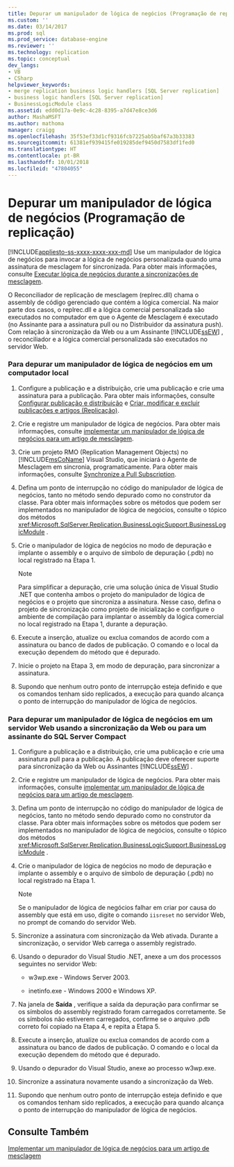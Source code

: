 ```yaml
---
title: Depurar um manipulador de lógica de negócios (Programação de replicação) | Microsoft Docs
ms.custom: ''
ms.date: 03/14/2017
ms.prod: sql
ms.prod_service: database-engine
ms.reviewer: ''
ms.technology: replication
ms.topic: conceptual
dev_langs:
- VB
- CSharp
helpviewer_keywords:
- merge replication business logic handlers [SQL Server replication]
- business logic handlers [SQL Server replication]
- BusinessLogicModule class
ms.assetid: edd0d17a-0e9c-4c28-8395-a7d47e8ce3d6
author: MashaMSFT
ms.author: mathoma
manager: craigg
ms.openlocfilehash: 35f53ef33d1cf9316fcb7225ab5baf67a3b33383
ms.sourcegitcommit: 61381ef939415fe019285def9450d7583df1fed0
ms.translationtype: HT
ms.contentlocale: pt-BR
ms.lasthandoff: 10/01/2018
ms.locfileid: "47804055"
---
```

# <a name="debug-a-business-logic-handler-replication-programming"></a>Depurar um manipulador de lógica de negócios (Programação de replicação)
[!INCLUDE[appliesto-ss-xxxx-xxxx-xxx-md](../../includes/appliesto-ss-xxxx-xxxx-xxx-md.md)]
  Use um manipulador de lógica de negócios para invocar a lógica de negócios personalizada quando uma assinatura de mesclagem for sincronizada. Para obter mais informações, consulte [Executar lógica de negócios durante a sincronizações de mesclagem](../../relational-databases/replication/merge/execute-business-logic-during-merge-synchronization.md).  
  
 O Reconciliador de replicação de mesclagem (replrec.dll) chama o assembly de código gerenciado que contém a lógica comercial. Na maior parte dos casos, o replrec.dll e a lógica comercial personalizada são executados no computador em que o Agente de Mesclagem é executado (no Assinante para a assinatura pull ou no Distribuidor da assinatura push). Com relação à sincronização da Web ou a um Assinante [!INCLUDE[ssEW](../../includes/ssew-md.md)] , o reconciliador e a lógica comercial personalizada são executados no servidor Web.  
  
### <a name="to-debug-a-business-logic-handler-on-a-local-computer"></a>Para depurar um manipulador de lógica de negócios em um computador local  
  
1.  Configure a publicação e a distribuição, crie uma publicação e crie uma assinatura para a publicação. Para obter mais informações, consulte [Configurar publicação e distribuição](../../relational-databases/replication/configure-publishing-and-distribution.md) e [Criar, modificar e excluir publicações e artigos &#40;Replicação&#41;](../../relational-databases/replication/publish/create-modify-and-delete-publications-and-articles-replication.md).  
  
2.  Crie e registre um manipulador de lógica de negócios. Para obter mais informações, consulte [implementar um manipulador de lógica de negócios para um artigo de mesclagem](../../relational-databases/replication/implement-a-business-logic-handler-for-a-merge-article.md).  
  
3.  Crie um projeto RMO (Replication Management Objects) no [!INCLUDE[msCoName](../../includes/msconame-md.md)] Visual Studio, que iniciará o Agente de Mesclagem em sincronia, programaticamente. Para obter mais informações, consulte [Synchronize a Pull Subscription](../../relational-databases/replication/synchronize-a-pull-subscription.md).  
  
4.  Defina um ponto de interrupção no código do manipulador de lógica de negócios, tanto no método sendo depurado como no construtor da classe. Para obter mais informações sobre os métodos que podem ser implementados no manipulador de lógica de negócios, consulte o tópico dos métodos <xref:Microsoft.SqlServer.Replication.BusinessLogicSupport.BusinessLogicModule> .  
  
5.  Crie o manipulador de lógica de negócios no modo de depuração e implante o assembly e o arquivo de símbolo de depuração (.pdb) no local registrado na Etapa 1.  
  
    > [!NOTE]  
    >  Para simplificar a depuração, crie uma solução única de Visual Studio .NET que contenha ambos o projeto do manipulador de lógica de negócios e o projeto que sincroniza a assinatura. Nesse caso, defina o projeto de sincronização como projeto de inicialização e configure o ambiente de compilação para implantar o assembly da lógica comercial no local registrado na Etapa 1, durante a depuração.  
  
6.  Execute a inserção, atualize ou exclua comandos de acordo com a assinatura ou banco de dados de publicação. O comando e o local da execução dependem do método que é depurado.  
  
7.  Inicie o projeto na Etapa 3, em modo de depuração, para sincronizar a assinatura.  
  
8.  Supondo que nenhum outro ponto de interrupção esteja definido e que os comandos tenham sido replicados, a execução para quando alcança o ponto de interrupção do manipulador de lógica de negócios.  
  
### <a name="to-debug-a-business-logic-handler-on-a-web-server-using-web-synchronization-or-for-a-sql-server-compact-subscriber"></a>Para depurar um manipulador de lógica de negócios em um servidor Web usando a sincronização da Web ou para um assinante do SQL Server Compact  
  
1.  Configure a publicação e a distribuição, crie uma publicação e crie uma assinatura pull para a publicação. A publicação deve oferecer suporte para sincronização da Web ou Assinantes [!INCLUDE[ssEW](../../includes/ssew-md.md)] .  
  
2.  Crie e registre um manipulador de lógica de negócios. Para obter mais informações, consulte [implementar um manipulador de lógica de negócios para um artigo de mesclagem](../../relational-databases/replication/implement-a-business-logic-handler-for-a-merge-article.md).  
  
3.  Defina um ponto de interrupção no código do manipulador de lógica de negócios, tanto no método sendo depurado como no construtor da classe. Para obter mais informações sobre os métodos que podem ser implementados no manipulador de lógica de negócios, consulte o tópico dos métodos <xref:Microsoft.SqlServer.Replication.BusinessLogicSupport.BusinessLogicModule> .  
  
4.  Crie o manipulador de lógica de negócios no modo de depuração e implante o assembly e o arquivo de símbolo de depuração (.pdb) no local registrado na Etapa 1.  
  
    > [!NOTE]  
    >  Se o manipulador de lógica de negócios falhar em criar por causa do assembly que está em uso, digite o comando `iisreset` no servidor Web, no prompt de comando do servidor Web.  
  
5.  Sincronize a assinatura com sincronização da Web ativada. Durante a sincronização, o servidor Web carrega o assembly registrado.  
  
6.  Usando o depurador do Visual Studio .NET, anexe a um dos processos seguintes no servidor Web:  
  
    -   w3wp.exe - Windows Server 2003.  
  
    -   inetinfo.exe - Windows 2000 e Windows XP.  
  
7.  Na janela de **Saída** , verifique a saída da depuração para confirmar se os símbolos do assembly registrado foram carregados corretamente. Se os símbolos não estiverem carregados, confirme se o arquivo .pdb correto foi copiado na Etapa 4, e repita a Etapa 5.  
  
8.  Execute a inserção, atualize ou exclua comandos de acordo com a assinatura ou banco de dados de publicação. O comando e o local da execução dependem do método que é depurado.  
  
9. Usando o depurador do Visual Studio, anexe ao processo w3wp.exe.  
  
10. Sincronize a assinatura novamente usando a sincronização da Web.  
  
11. Supondo que nenhum outro ponto de interrupção esteja definido e que os comandos tenham sido replicados, a execução para quando alcança o ponto de interrupção do manipulador de lógica de negócios.  
  
## <a name="see-also"></a>Consulte Também  
 [Implementar um manipulador de lógica de negócios para um artigo de mesclagem](../../relational-databases/replication/implement-a-business-logic-handler-for-a-merge-article.md)  
  
  
